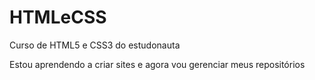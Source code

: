 # HTMLeCSS
 Curso de HTML5 e CSS3 do estudonauta

 Estou aprendendo a criar sites e agora vou gerenciar meus repositórios
 
